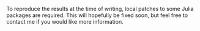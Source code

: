 To reproduce the results at the time of writing, local patches to some Julia packages are required. This will hopefully be fixed soon, but feel free to contact me if you would like more information.